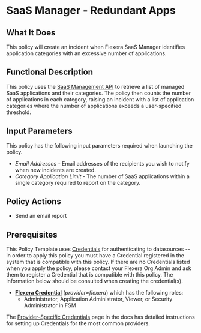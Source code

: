 # SaaS Manager - Redundant Apps

## What It Does

This policy will create an incident when Flexera SaaS Manager identifies application categories with an excessive number of applications.

## Functional Description

This policy uses the [SaaS Management API](https://developer.flexera.com/docs/api/saas/v1) to retrieve a list of managed SaaS applications and their categories. The policy then counts the number of applications in each category, raising an incident with a list of application categories where the number of applications exceeds a user-specified threshold.

## Input Parameters

This policy has the following input parameters required when launching the policy.

- *Email Addresses* - Email addresses of the recipients you wish to notify when new incidents are created.
- *Category Application Limit* - The number of SaaS applications within a single category required to report on the category.

## Policy Actions

- Send an email report

## Prerequisites

This Policy Template uses [Credentials](https://docs.flexera.com/flexera/EN/Automation/ManagingCredentialsExternal.htm) for authenticating to datasources -- in order to apply this policy you must have a Credential registered in the system that is compatible with this policy. If there are no Credentials listed when you apply the policy, please contact your Flexera Org Admin and ask them to register a Credential that is compatible with this policy. The information below should be consulted when creating the credential(s).

- [**Flexera Credential**](https://docs.flexera.com/flexera/EN/Automation/ProviderCredentials.htm) (*provider=flexera*) which has the following roles:
  - Administrator, Application Administrator, Viewer, or Security Administrator in FSM

The [Provider-Specific Credentials](https://docs.flexera.com/flexera/EN/Automation/ProviderCredentials.htm) page in the docs has detailed instructions for setting up Credentials for the most common providers.
